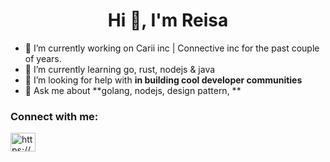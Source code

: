 <h1 align="center">Hi 👋, I'm Reisa</h1>

- 🔭 I’m currently working on Carii inc | Connective inc for the past couple of years.
- 🌱 I’m currently learning go, rust, nodejs & java
- 🤔 I’m looking for help with **in building cool developer communities**
- 💬 Ask me about **golang, nodejs, design pattern, **

<h3 align="left">Connect with me:</h3>
<p align="left">
<a href="https://www.linkedin.com/in/baptiste-fernandez-%E5%B0%8F%E7%99%BD-0a958630/" target="blank"><img align="center" src="https://raw.githubusercontent.com/rahuldkjain/github-profile-readme-generator/master/src/images/icons/Social/linked-in-alt.svg" alt="https://www.linkedin.com/in/reisa-prasaptaraya-6675a141/" height="30" width="40" /></a>
</p>


